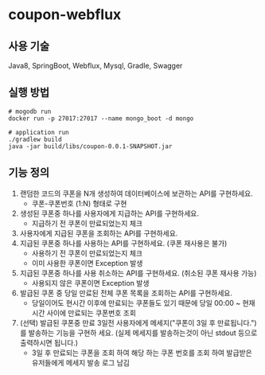 # coupon-webflux
## 사용 기술
Java8, SpringBoot, Webflux, Mysql, Gradle, Swagger
## 실행 방법
```shell
# mogodb run
docker run -p 27017:27017 --name mongo_boot -d mongo

# application run 
./gradlew build
java -jar build/libs/coupon-0.0.1-SNAPSHOT.jar
```
## 기능 정의
1. 랜덤한 코드의 쿠폰을 N개 생성하여 데이터베이스에 보관하는 API를 구현하세요.
    - 쿠폰-쿠폰번호 (1:N) 형태로 구현
2. 생성된 쿠폰중 하나를 사용자에게 지급하는 API를 구현하세요.
    - 지급하기 전 쿠폰이 만료되었는지 체크
3. 사용자에게 지급된 쿠폰을 조회하는 API를 구현하세요.
4. 지급된 쿠폰중 하나를 사용하는 API를 구현하세요. (쿠폰 재사용은 불가)
    - 사용하기 전 쿠폰이 만료되었는지 체크
    - 이미 사용한 쿠폰이면 Exception 발생
5. 지급된 쿠폰중 하나를 사용 취소하는 API를 구현하세요. (취소된 쿠폰 재사용 가능)
    - 사용되지 않은 쿠폰이면 Exception 발생
6. 발급된 쿠폰 중 당일 만료된 전체 쿠폰 목록을 조회하는 API를 구현하세요.
    - 당일이어도 현시간 이후에 만료되는 쿠폰들도 있기 때문에 당일 00:00 ~ 현재 시간 사이에 만료되는 쿠폰번호 조회
7. (선택) 발급된 쿠폰중 만료 3일전 사용자에게 메세지("쿠폰이 3일 후 만료됩니다.")를 발송하는 기능을 구현하 세요. (실제 메세지를 발송하는것이 아닌 stdout 등으로 출력하시면 됩니다.)
    - 3일 후 만료되는 쿠폰을 조회 하여 해당 하는 쿠폰 번호를 조회 하여 발급받은 유저들에게 메세지 발송 로그 남김